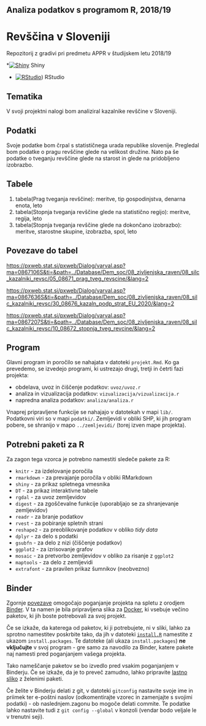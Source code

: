 ## Analiza podatkov s programom R, 2018/19

# Revščina v Sloveniji

Repozitorij z gradivi pri predmetu APPR v študijskem letu 2018/19

*[![Shiny](http://mybinder.org/badge.svg)](http://beta.mybinder.org/v2/gh/JanKolenc/APPR-2018-19/master?urlpath=shiny/APPR-2018-19/projekt.Rmd) Shiny
* [![RStudio](http://mybinder.org/badge.svg)](http://beta.mybinder.org/v2/gh/JanKolenc/APPR-2018-19/master?urlpath=rstudio/APPR-2018-19/projekt.Rmd)) RStudio
## Tematika

V svoji projektni nalogi bom analiziral kazalnike revščine v Sloveniji.

## Podatki
Svoje podatke bom črpal s statističnega urada republike slovenije. Pregledal bom podatke o pragu revščine glede na velikost družine.
Nato pa še podatke o tveganju revščine glede na starost in glede na pridobljeno izobrazbo.

## Tabele
1. tabela(Prag tveganja revščine): meritve, tip gospodinjstva, denarna enota, leto
2. tabela(Stopnja tveganja revščine glede na statistično regijo): meritve, regija, leto
3. tabela(Stopnja tveganja revščine glede na dokončano izobrazbo): meritve, starostne skupine, izobrazba, spol, leto

## Povezave do tabel
https://pxweb.stat.si/pxweb/Dialog/varval.asp?ma=0867106S&ti=&path=../Database/Dem_soc/08_zivljenjska_raven/08_silc_kazalniki_revsc/05_08671_prag_tveg_revscine/&lang=2

https://pxweb.stat.si/pxweb/Dialog/varval.asp?ma=0867636S&ti=&path=../Database/Dem_soc/08_zivljenjska_raven/08_silc_kazalniki_revsc/30_08676_kazaln_podp_strat_EU_2020/&lang=2

https://pxweb.stat.si/pxweb/Dialog/varval.asp?ma=0867207S&ti=&path=../Database/Dem_soc/08_zivljenjska_raven/08_silc_kazalniki_revsc/10_08672_stopnja_tveg_revcine/&lang=2




## Program

Glavni program in poročilo se nahajata v datoteki `projekt.Rmd`.
Ko ga prevedemo, se izvedejo programi, ki ustrezajo drugi, tretji in četrti fazi projekta:

* obdelava, uvoz in čiščenje podatkov: `uvoz/uvoz.r`
* analiza in vizualizacija podatkov: `vizualizacija/vizualizacija.r`
* napredna analiza podatkov: `analiza/analiza.r`

Vnaprej pripravljene funkcije se nahajajo v datotekah v mapi `lib/`.
Podatkovni viri so v mapi `podatki/`.
Zemljevidi v obliki SHP, ki jih program pobere,
se shranijo v mapo `../zemljevidi/` (torej izven mape projekta).

## Potrebni paketi za R

Za zagon tega vzorca je potrebno namestiti sledeče pakete za R:

* `knitr` - za izdelovanje poročila
* `rmarkdown` - za prevajanje poročila v obliki RMarkdown
* `shiny` - za prikaz spletnega vmesnika
* `DT` - za prikaz interaktivne tabele
* `rgdal` - za uvoz zemljevidov
* `digest` - za zgoščevalne funkcije (uporabljajo se za shranjevanje zemljevidov)
* `readr` - za branje podatkov
* `rvest` - za pobiranje spletnih strani
* `reshape2` - za preoblikovanje podatkov v obliko *tidy data*
* `dplyr` - za delo s podatki
* `gsubfn` - za delo z nizi (čiščenje podatkov)
* `ggplot2` - za izrisovanje grafov
* `mosaic` - za pretvorbo zemljevidov v obliko za risanje z `ggplot2`
* `maptools` - za delo z zemljevidi
* `extrafont` - za pravilen prikaz šumnikov (neobvezno)

## Binder

Zgornje [povezave](#analiza-podatkov-s-programom-r-201819)
omogočajo poganjanje projekta na spletu z orodjem [Binder](https://mybinder.org/).
V ta namen je bila pripravljena slika za [Docker](https://www.docker.com/),
ki vsebuje večino paketov, ki jih boste potrebovali za svoj projekt.

Če se izkaže, da katerega od paketov, ki ji potrebujete, ni v sliki,
lahko za sprotno namestitev poskrbite tako,
da jih v datoteki [`install.R`](install.R) namestite z ukazom `install.packages`.
Te datoteke (ali ukaza `install.packages`) **ne vključujte** v svoj program -
gre samo za navodilo za Binder, katere pakete naj namesti pred poganjanjem vašega projekta.

Tako nameščanje paketov se bo izvedlo pred vsakim poganjanjem v Binderju.
Če se izkaže, da je to preveč zamudno,
lahko pripravite [lastno sliko](https://github.com/jaanos/APPR-docker) z želenimi paketi.

Če želite v Binderju delati z git,
v datoteki `gitconfig` nastavite svoje ime in priimek ter e-poštni naslov
(odkomentirajte vzorec in zamenjajte s svojimi podatki) -
ob naslednjem.zagonu bo mogoče delati commite.
Te podatke lahko nastavite tudi z `git config --global` v konzoli
(vendar bodo veljale le v trenutni seji).
